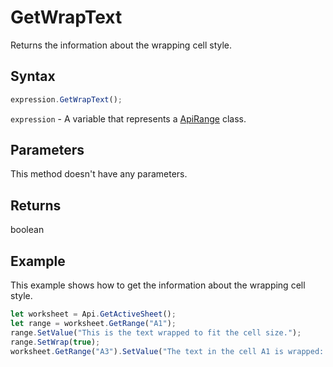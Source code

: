 # GetWrapText

Returns the information about the wrapping cell style.

## Syntax

```javascript
expression.GetWrapText();
```

`expression` - A variable that represents a [ApiRange](../ApiRange.md) class.

## Parameters

This method doesn't have any parameters.

## Returns

boolean

## Example

This example shows how to get the information about the wrapping cell style.

```javascript editor-
let worksheet = Api.GetActiveSheet();
let range = worksheet.GetRange("A1");
range.SetValue("This is the text wrapped to fit the cell size.");
range.SetWrap(true);
worksheet.GetRange("A3").SetValue("The text in the cell A1 is wrapped: " + range.GetWrapText());
```
